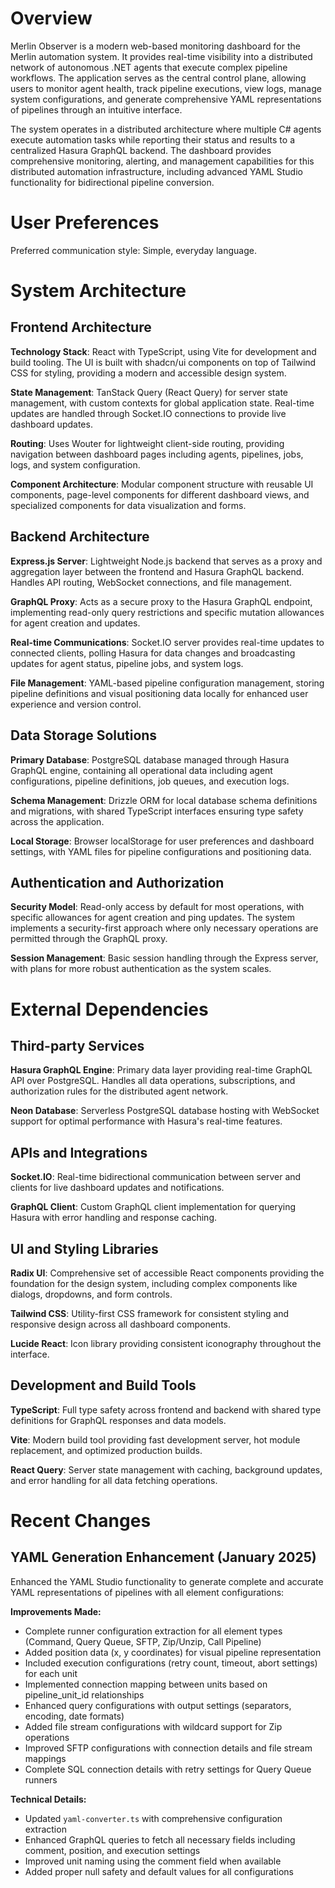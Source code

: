 # Overview

Merlin Observer is a modern web-based monitoring dashboard for the Merlin automation system. It provides real-time visibility into a distributed network of autonomous .NET agents that execute complex pipeline workflows. The application serves as the central control plane, allowing users to monitor agent health, track pipeline executions, view logs, manage system configurations, and generate comprehensive YAML representations of pipelines through an intuitive interface.

The system operates in a distributed architecture where multiple C# agents execute automation tasks while reporting their status and results to a centralized Hasura GraphQL backend. The dashboard provides comprehensive monitoring, alerting, and management capabilities for this distributed automation infrastructure, including advanced YAML Studio functionality for bidirectional pipeline conversion.

# User Preferences

Preferred communication style: Simple, everyday language.

# System Architecture

## Frontend Architecture

**Technology Stack**: React with TypeScript, using Vite for development and build tooling. The UI is built with shadcn/ui components on top of Tailwind CSS for styling, providing a modern and accessible design system.

**State Management**: TanStack Query (React Query) for server state management, with custom contexts for global application state. Real-time updates are handled through Socket.IO connections to provide live dashboard updates.

**Routing**: Uses Wouter for lightweight client-side routing, providing navigation between dashboard pages including agents, pipelines, jobs, logs, and system configuration.

**Component Architecture**: Modular component structure with reusable UI components, page-level components for different dashboard views, and specialized components for data visualization and forms.

## Backend Architecture

**Express.js Server**: Lightweight Node.js backend that serves as a proxy and aggregation layer between the frontend and Hasura GraphQL backend. Handles API routing, WebSocket connections, and file management.

**GraphQL Proxy**: Acts as a secure proxy to the Hasura GraphQL endpoint, implementing read-only query restrictions and specific mutation allowances for agent creation and updates.

**Real-time Communications**: Socket.IO server provides real-time updates to connected clients, polling Hasura for data changes and broadcasting updates for agent status, pipeline jobs, and system logs.

**File Management**: YAML-based pipeline configuration management, storing pipeline definitions and visual positioning data locally for enhanced user experience and version control.

## Data Storage Solutions

**Primary Database**: PostgreSQL database managed through Hasura GraphQL engine, containing all operational data including agent configurations, pipeline definitions, job queues, and execution logs.

**Schema Management**: Drizzle ORM for local database schema definitions and migrations, with shared TypeScript interfaces ensuring type safety across the application.

**Local Storage**: Browser localStorage for user preferences and dashboard settings, with YAML files for pipeline configurations and positioning data.

## Authentication and Authorization

**Security Model**: Read-only access by default for most operations, with specific allowances for agent creation and ping updates. The system implements a security-first approach where only necessary operations are permitted through the GraphQL proxy.

**Session Management**: Basic session handling through the Express server, with plans for more robust authentication as the system scales.

# External Dependencies

## Third-party Services

**Hasura GraphQL Engine**: Primary data layer providing real-time GraphQL API over PostgreSQL. Handles all data operations, subscriptions, and authorization rules for the distributed agent network.

**Neon Database**: Serverless PostgreSQL database hosting with WebSocket support for optimal performance with Hasura's real-time features.

## APIs and Integrations

**Socket.IO**: Real-time bidirectional communication between server and clients for live dashboard updates and notifications.

**GraphQL Client**: Custom GraphQL client implementation for querying Hasura with error handling and response caching.

## UI and Styling Libraries

**Radix UI**: Comprehensive set of accessible React components providing the foundation for the design system, including complex components like dialogs, dropdowns, and form controls.

**Tailwind CSS**: Utility-first CSS framework for consistent styling and responsive design across all dashboard components.

**Lucide React**: Icon library providing consistent iconography throughout the interface.

## Development and Build Tools

**TypeScript**: Full type safety across frontend and backend with shared type definitions for GraphQL responses and data models.

**Vite**: Modern build tool providing fast development server, hot module replacement, and optimized production builds.

**React Query**: Server state management with caching, background updates, and error handling for all data fetching operations.

# Recent Changes

## YAML Generation Enhancement (January 2025)

Enhanced the YAML Studio functionality to generate complete and accurate YAML representations of pipelines with all element configurations:

**Improvements Made:**
- Complete runner configuration extraction for all element types (Command, Query Queue, SFTP, Zip/Unzip, Call Pipeline)
- Added position data (x, y coordinates) for visual pipeline representation
- Included execution configurations (retry count, timeout, abort settings) for each unit
- Implemented connection mapping between units based on pipeline_unit_id relationships
- Enhanced query configurations with output settings (separators, encoding, date formats)
- Added file stream configurations with wildcard support for Zip operations
- Improved SFTP configurations with connection details and file stream mappings
- Complete SQL connection details with retry settings for Query Queue runners

**Technical Details:**
- Updated `yaml-converter.ts` with comprehensive configuration extraction
- Enhanced GraphQL queries to fetch all necessary fields including comment, position, and execution settings
- Improved unit naming using the comment field when available
- Added proper null safety and default values for all configurations